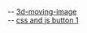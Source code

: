 -- [3d-moving-image](https://github.com/Robiu-Sani/css-3d-animation-image/)  <br/>
-- [css and js button 1](https://github.com/Robiu-Sani/Css-button-1) <br/>
